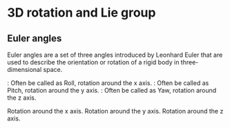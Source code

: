 # 3D rotation and Lie group

## Euler angles

Euler angles are a set of three angles introduced by Leonhard Euler that are used to describe the orientation or rotation of a rigid body in three-dimensional space.

: Often be called as Roll, rotation around the x axis.
: Often be called as Pitch, rotation around the y axis.
: Often be called as Yaw, rotation around the z axis.

Rotation around the x axis.
Rotation around the y axis.
Rotation around the z axis.

